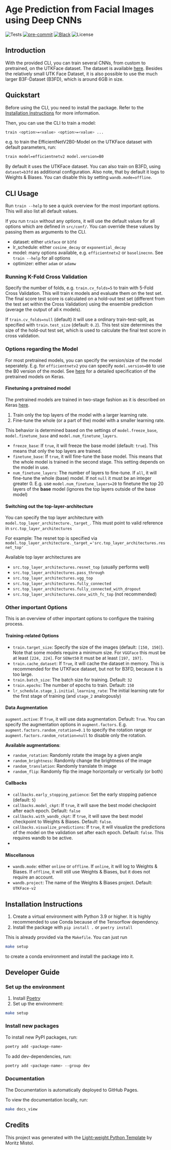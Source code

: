 # Age Prediction from Facial Images using Deep CNNs

![Tests](https://img.shields.io/github/actions/workflow/status/MoritzM00/AgePrediction-UTKFace/test_deploy.yaml?style=for-the-badge&label=Test%20and%20Deploy)
[![pre-commit](https://img.shields.io/badge/pre--commit-enabled-brightgreen?logo=pre-commit&logoColor=white&style=for-the-badge)][pre-commit]
[![Black](https://img.shields.io/static/v1?label=code%20style&message=black&color=black&style=for-the-badge)][black]
![License](https://img.shields.io/github/license/MoritzM00/AgePrediction-UTKFace?style=for-the-badge)

[pre-commit]: https://github.com/pre-commit/pre-commit
[black]: https://github.com/psf/black

## Introduction

With the provided CLI, you can train several CNNs, from custom to pretrained, on the UTKFace dataset. The dataset is available [here](https://susanqq.github.io/UTKFace/). Besides the relatively small UTK Face Dataset, it is also possible to use the much larger B3F-Dataset (B3FD), which is around 6GB in size.

## Quickstart

Before using the CLI, you need to install the package. Refer to the [Installation Instructions](#installation-instructions) for more information.

Then, you can use the CLI to train a model:

```bash
train <option>=<value> <option>=<value> ...
```

e.g. to train the EfficientNetV2B0-Model on the UTKFace dataset with default parameters, run:

```bash
train model=efficientnetv2 model.version=B0
```

By default it uses the UTKFace dataset. You can also train on B3FD, using `dataset=b3fd` as additional configuration.
Also note, that by default it logs to Weights & Biases. You can disable this by setting `wandb.mode=offline`.

## CLI Usage

Run `train --help` to see a quick overview for the most important options. This will also list all default values.

If you run `train` without any options, it will use the default values for all options which are defined in `src/conf/`. You can override these values by passing them as arguments to the CLI.

- dataset: either `utkface` or `b3fd`
- lr_schedule: either `cosine_decay` or `exponential_decay`
- model: many options available, e.g. `efficientnetv2` or `baselinecnn`. See `train --help` for all options
- optimizer: either `adam` or `adamw`

### Running K-Fold Cross Validation

Specify the number of folds, e.g. `train.cv_folds=5` to train with 5-Fold Cross Validation. This will train `K` models and evaluate them on the test set. The final score test score is calculated on a hold-out test set (different from the test set within the Cross Validation) using the ensemble prediction (average the output of all `K` models).

If `train.cv_folds=null` (default) it will use a ordinary train-test-split, as specified with `train.test_size` (default: `0.2`).
This test size determines the size of the hold-out test set, which is used to calculate the final test score in cross validation.

### Options regarding the Model

For most pretrained models, you can specify the version/size of the model seperately.
E.g. for `efficientnetv2` you can specify `model.version=B0` to use the B0 version of the model. See [here](https://keras.io/api/applications/) for a detailed specification of the pretrained models on Keras.

#### Finetuning a pretrained model

The pretrained models are trained in two-stage fashion as it is described on Keras [here](https://keras.io/guides/transfer_learning/).

1. Train only the top layers of the model with a larger learning rate.
2. Fine-tune the whole (or a part of the) model with a smaller learning rate.

This behavior is determined based on the settings of
`model.freeze_base`, `model.finetune_base` and `model.num_finetune_layers`.

- `freeze_base`: If `true`, it will freeze the base model (default: `true`). This means that only the top layers are trained.
- `finetune_base`: If `true`, it will fine-tune the base model. This means that the whole model is trained in the second stage. This setting depends on the model in use.
- `num_finetune_layers`: The number of layers to fine-tune. If `all`, it will fine-tune the whole (base) model. If not `null` it must be an integer greater 0. E.g. use `model.num_finetune_layers=20` to finetune the top 20 layers of the **base** model (ignores the top layers outside of the base model)

#### Switching out the top-layer-architecture

You can specify the top layer architecture with
`model.top_layer_architecture._target_`. This must point to valid reference in `src.top_layer_architectures`

For example: The resnet top is specified via `model.top_layer_architecture._target_='src.top_layer_architectures.resnet_top'`

Available top layer architectures are

- `src.top_layer_architectures.resnet_top` (usually performs well)
- `src.top_layer_architectures.pass_through`
- `src.top_layer_architectures.vgg_top`
- `src.top_layer_architectures.fully_connected`
- `src.top_layer_architectures.fully_connected_with_dropout`
- `src.top_layer_architectures.conv_with_fc_top` (not recommended)

### Other important Options

This is an overview of other important options to configure the training process.

#### Training-related Options

- `train.target_size`: Specify the size of the images (default: `[150, 150]`). Note that some models require a minimum size. For `VGGFace` this must be at least `[224, 224]`. For `SENet50` it must be at least `[197, 197]`.
- `train.cache_dataset`: If `True`, it will cache the dataset in memory. This is recommended for the UTKFace dataset, but not for B3FD, because it is too large.
- `train.batch_size`: The batch size for training. Default: `32`
- `train.epochs`: The number of epochs to train. Default: `150`
- `lr_schedule.stage_1.initial_learning_rate`: The initial learning rate for the first stage of training (and `stage_2` analogously)

#### Data Augmentation

`augment.active`: If `True`, it will use data augmentation. Default: `True`. You can specify the augmentation options in `augment.factors`. E.g. `augment.factors.random_rotation=0.1` to specify the rotation range or `augment.factors.random_rotation=null` to disable only the rotation.

**Available augmentations**:

- `random_rotation`: Randomly rotate the image by a given angle
- `random_brightness`: Randomly change the brightness of the image
- `random_translation`: Randomly translate th image
- `random_flip`: Randomly flip the image horizontally or vertically (or both)

#### Callbacks

- `callbacks.early_stopping_patience`: Set the early stopping patience (default: `5`)
- `callbacks.model_ckpt`: If `true`, it will save the best model checkpoint after each epoch. Default: `false`
- `callbacks.with_wandb_ckpt`: If `true`, it will save the best model checkpoint to Weights & Biases. Default: `false`.
- `callbacks.visualize_predictions`: If `true`, it will visualize the predictions of the model on the validation set after each epoch. Default: `false`. This requires wandb to be active.
-

#### Miscellanous

- `wandb.mode`: either `online` or `offline`. If `online`, it will log to Weights & Biases. If `offline`, it will still use Weights & Biases, but it does not require an account.
- `wandb.project`: The name of the Weights & Biases project. Default: `UTKFace-v2`

## Installation Instructions

1. Create a virtual environment with Python 3.9 or higher. It is highly recommended to use Conda because of the Tensorflow dependency.
2. Install the package with `pip install .` or `poetry install`

This is already provided via the `Makefile`. You can just run

```bash
make setup
```

to create a conda environment and install the package into it.

## Developer Guide

### Set up the environment

1. Install [Poetry](https://python-poetry.org/docs/#installation)
2. Set up the environment:

```bash
make setup
```

### Install new packages

To install new PyPI packages, run:

```bash
poetry add <package-name>
```

To add dev-dependencies, run:

```bash
poetry add <package-name> --group dev
```

### Documentation

The Documentation is automatically deployed to GitHub Pages.

To view the documentation locally, run:

```bash
make docs_view
```

## Credits

This project was generated with the [Light-weight Python Template](https://github.com/MoritzM00/python-template) by Moritz Mistol.

```

```
